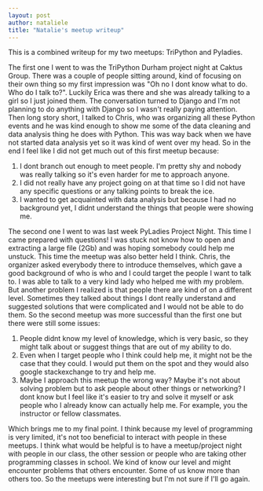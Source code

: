```yaml
---
layout: post
author: nataliele
title: "Natalie's meetup writeup"
---
```


This is a combined writeup for my two meetups: TriPython and Pyladies. 

The first one I went to was the TriPython Durham project night at Caktus Group. There was a couple of people sitting around, kind of focusing on their own thing so my first impression was "Oh no I dont know what to do. Who do I talk to?". Luckily Erica was there and she was already talking to a girl so I just joined them. The conversation turned to Django and I'm not planning to do anything with Django so I wasn't really paying attention. Then long story short, I talked to Chris, who was organizing all these Python events and he was kind enough to show me some of the data cleaning and data analysis thing he does with Python. This was way back when we have not started data analysis yet so it was kind of went over my head. So in the end I feel like I did not get much out of this first meetup because: 
1. I dont branch out enough to meet people. I'm pretty shy and nobody was really talking so it's even harder for me to approach anyone. 
2. I did not really have any project going on at that time so I did not have any specific questions or any talking points to break the ice.
3. I wanted to get acquainted with data analysis but because I had no background yet, I didnt understand the things that people were showing me. 

The second one I went to was last week PyLadies Project Night. This time I came prepared with questions! I was stuck not know how to open and extracting a large file (2Gb) and was hoping somebody could help me unstuck. This time the meetup was also better held I think. Chris, the organizer asked everybody there to introduce themselves, which gave a good background of who is who and I could target the people I want to talk to. I was able to talk to a very kind lady who helped me with my problem. But another problem I realized is that people there are kind of on a different level. Sometimes they talked about things I dont really understand and suggested solutions that were complicated and I would not be able to do them. So the second meetup was more successful than the first one but there were still some issues:
1. People didnt know my level of knowledge, which is very basic, so they might talk about or suggest things that are out of my ability to do.
2. Even when I target people who I think could help me, it might not be the case that they could. I would put them on the spot and they would also google stackexchange to try and help me.
3. Maybe I approach this meetup the wrong way? Maybe it's not about solving problem but to ask people about other things or networking? I dont know but I feel like it's easier to try and solve it myself or ask people who I already know can actually help me. For example, you the instructor or fellow classmates.

Which brings me to my final point. I think because my level of programming is very limited, it's not too beneficial to interact with people in these meetups. I think what would be helpful is to have a meetup/project night with people in our class, the other session or people who are taking other programming classes in school. We kind of know our level and might encounter problems that others encounter. Some of us know more than others too. So the meetups were interesting but I'm not sure if I'll go again.
